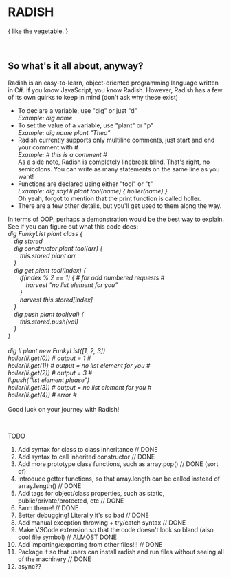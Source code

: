 <h1>RADISH</h1>
<p>{ like the vegetable. }</p>
<br>
<h2>So what's it all about, anyway?</h2>
<p>Radish is an easy-to-learn, object-oriented programming language written in C#. If you know JavaScript, you know Radish. However, Radish has a few of its own quirks to keep in mind (don't ask why these exist)
    <ul>
        <li>To declare a variable, use "dig" or just "d"<br><em>Example: dig name</em></li>
        <li>To set the value of a variable, use "plant" or "p"<br><em>Example: dig name plant "Theo"</em></li>
        <li>Radish currently supports only multiline comments, just start and end your comment with #<br><em>Example: # this is a comment #</em><br>As a side note, Radish is completely linebreak blind. That's right, no semicolons. You can write as many statements on the same line as you want!</li>
        <li>Functions are declared using either "tool" or "t"<br><em>Example: dig sayHi plant tool(name) {
            holler(name)
        }</em><br>Oh yeah, forgot to mention that the print function is called holler.</li>
        <li>There are a few other details, but you'll get used to them along the way.</li>
    </ul>
In terms of OOP, perhaps a demonstration would be the best way to explain. See if you can figure out what this code does:<br><em>
dig FunkyList plant class {<br>
    &emsp;dig stored<br>
    &emsp;dig constructor plant tool(arr) {<br>
        &emsp;&emsp;this.stored plant arr<br>
    &emsp;}<br>
    &emsp;dig get plant tool(index) {<br>
        &emsp;&emsp;if(index % 2 == 1) { # for odd numbered requests #<br>
            &emsp;&emsp;&emsp;harvest "no list element for you"<br>
        &emsp;&emsp;}<br>
        &emsp;&emsp;harvest this.stored[index]<br>
    &emsp;}<br>
    &emsp;dig push plant tool(val) {<br>
        &emsp;&emsp;this.stored.push(val)<br>
    &emsp;}<br>
}<br>
<br>
dig li plant new FunkyList([1, 2, 3])<br>
holler(li.get(0)) # output = 1 #<br>
holler(li.get(1)) # output = no list element for you #<br>
holler(li.get(2)) # output = 3 #<br>
li.push("list element please")<br>
holler(li.get(3)) # output = no list element for you #<br>
holler(li.get(4)) # error #<br>
</em><br>Good luck on your journey with Radish!</p>
<br>
<p>TODO<br><ol>
    <li>Add syntax for class to class inheritance // DONE</li>
    <li>Add syntax to call inherited constructor // DONE</li>
    <li>Add more prototype class functions, such as array.pop() // DONE (sort of)</li>
    <li>Introduce getter functions, so that array.length can be called instead of array.length() // DONE</li>
    <li>Add tags for object/class properties, such as static, public/private/protected, etc // DONE</li>
    <li>Farm theme! // DONE</li>
    <li>Better debugging! Literally it's so bad // DONE</li>
    <li>Add manual exception throwing + try/catch syntax // DONE</li>
    <li>Make VSCode extension so that the code doesn't look so bland (also cool file symbol) // ALMOST DONE</li>
    <li>Add importing/exporting from other files!!! // DONE</li>
    <li>Package it so that users can install radish and run files without seeing all of the machinery // DONE</li>
    <li>async??</li>
</ol></p>
